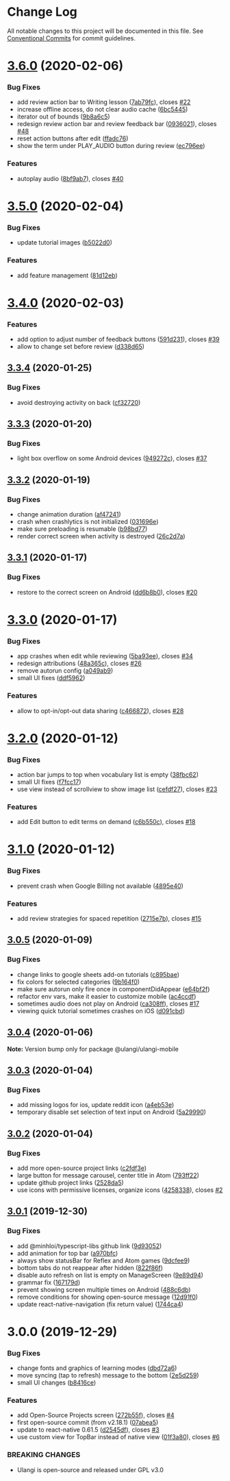 # Change Log

All notable changes to this project will be documented in this file.
See [Conventional Commits](https://conventionalcommits.org) for commit guidelines.

# [3.6.0](https://github.com/minhloi/ulangi/compare/v3.5.0...v3.6.0) (2020-02-06)


### Bug Fixes

* add review action bar to Writing lesson ([7ab79fc](https://github.com/minhloi/ulangi/commit/7ab79fc)), closes [#22](https://github.com/minhloi/ulangi/issues/22)
* increase offline access, do not clear audio cache ([6bc5445](https://github.com/minhloi/ulangi/commit/6bc5445))
* iterator out of bounds ([9b8a6c5](https://github.com/minhloi/ulangi/commit/9b8a6c5))
* redesign review action bar and review feedback bar ([0936021](https://github.com/minhloi/ulangi/commit/0936021)), closes [#48](https://github.com/minhloi/ulangi/issues/48)
* reset action buttons after edit ([ffadc76](https://github.com/minhloi/ulangi/commit/ffadc76))
* show the term under PLAY_AUDIO button during review ([ec796ee](https://github.com/minhloi/ulangi/commit/ec796ee))


### Features

* autoplay audio ([8bf9ab7](https://github.com/minhloi/ulangi/commit/8bf9ab7)), closes [#40](https://github.com/minhloi/ulangi/issues/40)





# [3.5.0](https://github.com/minhloi/ulangi/compare/v3.4.0...v3.5.0) (2020-02-04)


### Bug Fixes

* update tutorial images ([b5022d0](https://github.com/minhloi/ulangi/commit/b5022d0))


### Features

* add feature management ([81d12eb](https://github.com/minhloi/ulangi/commit/81d12eb))





# [3.4.0](https://github.com/minhloi/ulangi/compare/v3.3.4...v3.4.0) (2020-02-03)


### Features

* add option to adjust number of feedback buttons ([591d231](https://github.com/minhloi/ulangi/commit/591d231)), closes [#39](https://github.com/minhloi/ulangi/issues/39)
* allow to change set before review ([d338d65](https://github.com/minhloi/ulangi/commit/d338d65))





## [3.3.4](https://github.com/minhloi/ulangi/compare/v3.3.3...v3.3.4) (2020-01-25)


### Bug Fixes

* avoid destroying activity on back ([cf32720](https://github.com/minhloi/ulangi/commit/cf32720))





## [3.3.3](https://github.com/minhloi/ulangi/compare/v3.3.2...v3.3.3) (2020-01-20)


### Bug Fixes

* light box overflow on some Android devices ([949272c](https://github.com/minhloi/ulangi/commit/949272c)), closes [#37](https://github.com/minhloi/ulangi/issues/37)





## [3.3.2](https://github.com/minhloi/ulangi/compare/v3.3.1...v3.3.2) (2020-01-19)


### Bug Fixes

* change animation duration ([af47241](https://github.com/minhloi/ulangi/commit/af47241))
* crash when crashlytics is not initialized ([031696e](https://github.com/minhloi/ulangi/commit/031696e))
* make sure preloading is resumable ([b98bd77](https://github.com/minhloi/ulangi/commit/b98bd77))
* render correct screen when activity is destroyed ([26c2d7a](https://github.com/minhloi/ulangi/commit/26c2d7a))





## [3.3.1](https://github.com/minhloi/ulangi/compare/v3.3.0...v3.3.1) (2020-01-17)


### Bug Fixes

* restore to the correct screen on Android ([dd6b8b0](https://github.com/minhloi/ulangi/commit/dd6b8b0)), closes [#20](https://github.com/minhloi/ulangi/issues/20)





# [3.3.0](https://github.com/minhloi/ulangi/compare/v3.2.0...v3.3.0) (2020-01-17)


### Bug Fixes

* app crashes when edit while reviewing ([5ba93ee](https://github.com/minhloi/ulangi/commit/5ba93ee)), closes [#34](https://github.com/minhloi/ulangi/issues/34)
* redesign attributions ([48a365c](https://github.com/minhloi/ulangi/commit/48a365c)), closes [#26](https://github.com/minhloi/ulangi/issues/26)
* remove autorun config ([a049ab9](https://github.com/minhloi/ulangi/commit/a049ab9))
* small UI fixes ([ddf5962](https://github.com/minhloi/ulangi/commit/ddf5962))


### Features

* allow to opt-in/opt-out data sharing ([c466872](https://github.com/minhloi/ulangi/commit/c466872)), closes [#28](https://github.com/minhloi/ulangi/issues/28)





# [3.2.0](https://github.com/minhloi/ulangi/compare/v3.1.0...v3.2.0) (2020-01-12)


### Bug Fixes

* action bar jumps to top when vocabulary list is empty ([38fbc62](https://github.com/minhloi/ulangi/commit/38fbc62))
* small UI fixes ([f7fcc17](https://github.com/minhloi/ulangi/commit/f7fcc17))
* use view instead of scrollview to show image list ([cefdf27](https://github.com/minhloi/ulangi/commit/cefdf27)), closes [#23](https://github.com/minhloi/ulangi/issues/23)


### Features

* add Edit button to edit terms on demand ([c6b550c](https://github.com/minhloi/ulangi/commit/c6b550c)), closes [#18](https://github.com/minhloi/ulangi/issues/18)





# [3.1.0](https://github.com/minhloi/ulangi/compare/v3.0.5...v3.1.0) (2020-01-12)


### Bug Fixes

* prevent crash when Google Billing not available ([4895e40](https://github.com/minhloi/ulangi/commit/4895e40))


### Features

* add review strategies for spaced repetition ([2715e7b](https://github.com/minhloi/ulangi/commit/2715e7b)), closes [#15](https://github.com/minhloi/ulangi/issues/15)





## [3.0.5](https://github.com/minhloi/ulangi/compare/v3.0.4...v3.0.5) (2020-01-09)


### Bug Fixes

* change links to google sheets add-on tutorials ([c895bae](https://github.com/minhloi/ulangi/commit/c895bae))
* fix colors for selected categories ([9b164f0](https://github.com/minhloi/ulangi/commit/9b164f0))
* make sure autorun only fire once in componentDidAppear ([e64bf2f](https://github.com/minhloi/ulangi/commit/e64bf2f))
* refactor env vars, make it easier to customize mobile ([ac4ccdf](https://github.com/minhloi/ulangi/commit/ac4ccdf))
* sometimes audio does not play on Android ([ca308ff](https://github.com/minhloi/ulangi/commit/ca308ff)), closes [#17](https://github.com/minhloi/ulangi/issues/17)
* viewing quick tutorial sometimes crashes on iOS ([d091cbd](https://github.com/minhloi/ulangi/commit/d091cbd))





## [3.0.4](https://github.com/minhloi/ulangi/compare/v3.0.3...v3.0.4) (2020-01-06)

**Note:** Version bump only for package @ulangi/ulangi-mobile





## [3.0.3](https://github.com/minhloi/ulangi/compare/v3.0.2...v3.0.3) (2020-01-04)


### Bug Fixes

* add missing logos for ios, update reddit icon ([a4eb53e](https://github.com/minhloi/ulangi/commit/a4eb53e))
* temporary disable set selection of text input on Android ([5a29990](https://github.com/minhloi/ulangi/commit/5a29990))





## [3.0.2](https://github.com/minhloi/ulangi/compare/v3.0.1...v3.0.2) (2020-01-04)


### Bug Fixes

* add more open-source project links ([c2fdf3e](https://github.com/minhloi/ulangi/commit/c2fdf3e))
* large button for message carousel, center title in Atom ([793ff22](https://github.com/minhloi/ulangi/commit/793ff22))
* update github project links ([2528da5](https://github.com/minhloi/ulangi/commit/2528da5))
* use icons with permissive licenses, organize icons ([4258338](https://github.com/minhloi/ulangi/commit/4258338)), closes [#2](https://github.com/minhloi/ulangi/issues/2)





## [3.0.1](https://github.com/minhloi/ulangi/compare/v3.0.0...v3.0.1) (2019-12-30)


### Bug Fixes

* add @minhloi/typescript-libs github link ([9d93052](https://github.com/minhloi/ulangi/commit/9d93052))
* add animation for top bar ([a970bfc](https://github.com/minhloi/ulangi/commit/a970bfc))
* always show statusBar for Reflex and Atom games ([9dcfee9](https://github.com/minhloi/ulangi/commit/9dcfee9))
* bottom tabs do not reappear after hidden ([822f86f](https://github.com/minhloi/ulangi/commit/822f86f))
* disable auto refresh on list is empty on ManageScreen ([9e89d94](https://github.com/minhloi/ulangi/commit/9e89d94))
* grammar fix ([167179d](https://github.com/minhloi/ulangi/commit/167179d))
* prevent showing screen multiple times on Android ([488c6db](https://github.com/minhloi/ulangi/commit/488c6db))
* remove conditions for showing open-source message ([12d91f0](https://github.com/minhloi/ulangi/commit/12d91f0))
* update react-native-navigation (fix return value) ([1744ca4](https://github.com/minhloi/ulangi/commit/1744ca4))





# 3.0.0 (2019-12-29)


### Bug Fixes

* change fonts and graphics of learning modes ([dbd72a6](https://github.com/minhloi/ulangi/commit/dbd72a6))
* move syncing (tap to refresh) message to the bottom ([2e5d259](https://github.com/minhloi/ulangi/commit/2e5d259))
* small UI changes ([b8416ce](https://github.com/minhloi/ulangi/commit/b8416ce))


### Features

* add Open-Source Projects screen ([272b55f](https://github.com/minhloi/ulangi/commit/272b55f)), closes [#4](https://github.com/minhloi/ulangi/issues/4)
* first open-source commit (from v2.18.1) ([07abea5](https://github.com/minhloi/ulangi/commit/07abea5))
* update to react-native 0.61.5 ([d2545df](https://github.com/minhloi/ulangi/commit/d2545df)), closes [#3](https://github.com/minhloi/ulangi/issues/3)
* use custom view for TopBar instead of native view ([01f3a80](https://github.com/minhloi/ulangi/commit/01f3a80)), closes [#6](https://github.com/minhloi/ulangi/issues/6)


### BREAKING CHANGES

* Ulangi is open-source and released under GPL v3.0

